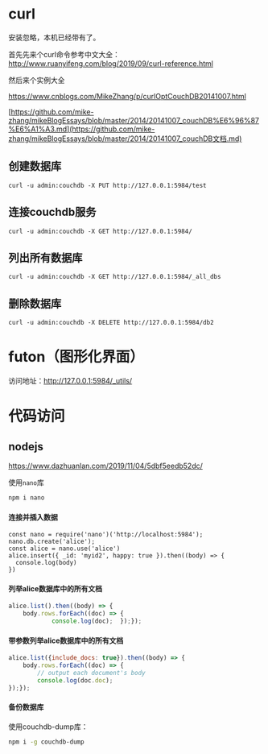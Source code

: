 # curl

安装忽略，本机已经带有了。

首先先来个curl命令参考中文大全：http://www.ruanyifeng.com/blog/2019/09/curl-reference.html

然后来个实例大全

https://www.cnblogs.com/MikeZhang/p/curlOptCouchDB20141007.html

[https://github.com/mike-zhang/mikeBlogEssays/blob/master/2014/20141007_couchDB%E6%96%87%E6%A1%A3.md](https://github.com/mike-zhang/mikeBlogEssays/blob/master/2014/20141007_couchDB文档.md)

## 创建数据库

``` SHELL
curl -u admin:couchdb -X PUT http://127.0.0.1:5984/test
```

## 连接couchdb服务

``` SHELL
curl -u admin:couchdb -X GET http://127.0.0.1:5984/
```

## 列出所有数据库

``` SHELL
curl -u admin:couchdb -X GET http://127.0.0.1:5984/_all_dbs
```

## 删除数据库

``` SHELL
curl -u admin:couchdb -X DELETE http://127.0.0.1:5984/db2
```



# futon（图形化界面）

访问地址：http://127.0.0.1:5984/_utils/



# 代码访问

## nodejs

https://www.dazhuanlan.com/2019/11/04/5dbf5eedb52dc/

使用`nano`库

``` BASH
npm i nano
```

#### 连接并插入数据

``` JS
const nano = require('nano')('http://localhost:5984');
nano.db.create('alice');
const alice = nano.use('alice')
alice.insert({ _id: 'myid2', happy: true }).then((body) => {
  console.log(body)
})
```

#### 列举alice数据库中的所有文档

```js
alice.list().then((body) => {  
	body.rows.forEach((doc) => {    
			console.log(doc);  });});
```

#### 带参数列举alice数据库中的所有文档

```js
alice.list({include_docs: true}).then((body) => {  
    body.rows.forEach((doc) => {    
        // output each document's body    
        console.log(doc.doc);  
});});
```

#### 备份数据库

使用couchdb-dump库：

``` BASH
npm i -g couchdb-dump
```

